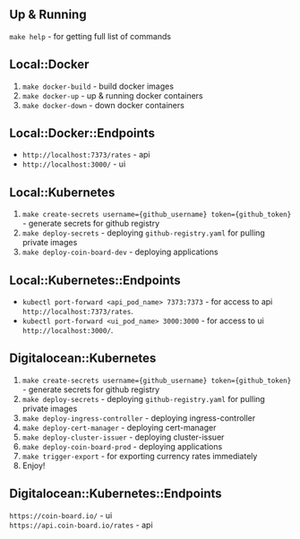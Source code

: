 ## Up & Running

`make help` - for getting full list of commands  

## Local::Docker

1. `make docker-build` - build docker images
2. `make docker-up`  - up & running docker containers 
3. `make docker-down` - down docker containers

## Local::Docker::Endpoints

- `http://localhost:7373/rates` - api
- `http://localhost:3000/` - ui


## Local::Kubernetes

1. `make create-secrets username={github_username} token={github_token}` - generate secrets for github registry
2. `make deploy-secrets`  - deploying `github-registry.yaml` for pulling private images
3. `make deploy-coin-board-dev` - deploying applications

## Local::Kubernetes::Endpoints

- `kubectl port-forward <api_pod_name> 7373:7373` - for access to api `http://localhost:7373/rates`.
- `kubectl port-forward <ui_pod_name> 3000:3000`  - for access to ui  `http://localhost:3000/`.

## Digitalocean::Kubernetes

1. `make create-secrets username={github_username} token={github_token}` - generate secrets for github registry
2. `make deploy-secrets`  - deploying `github-registry.yaml` for pulling private images
3. `make deploy-ingress-controller` - deploying ingress-controller 
4. `make deploy-cert-manager` - deploying cert-manager 
5. `make deploy-cluster-issuer` - deploying cluster-issuer
6. `make deploy-coin-board-prod` - deploying applications 
7. `make trigger-export` - for exporting currency rates immediately
8. Enjoy!

## Digitalocean::Kubernetes::Endpoints

`https://coin-board.io/` - ui  
`https://api.coin-board.io/rates` - api

